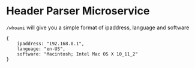 # Header Parser Microservice

`/whoami` will give you a simple format of ipaddress, language and software

```
{
    ipaddress: "192.168.0.1",
    language: "en-US",
    software: "Macintosh; Intel Mac OS X 10_11_2"
}   
```